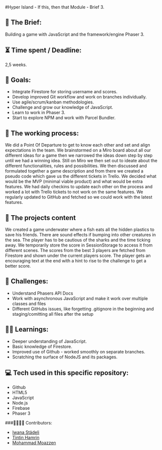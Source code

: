 #Hyper Island - If this, then that Module - Brief 3.

<h2>📂 The Brief:</h2>
Building a game with JavaScript and the framework/engine Phaser 3. 

<h2>⏳ Time spent / Deadline:</h2>
2,5 weeks.

<h2>🎯 Goals:</h2>
<ul>
<li>Integrate Firestore for storing username and scores.</li>
<li>Develop improved Git workflow and work on branches individually.</li>
<li>Use agile/scrum/kanban methodologies.</li>
<li>Challenge and grow our knowledge of JavaScript.</li>
<li>Learn to work in Phaser 3. </li>
<li>Start to explore NPM and work with Parcel Bundler. </li>
</ul>

<h2>🦾 The working process:</h2>
 We did a Point Of Departure to get to know each other and set and align expectations in the team. 
 We brainstormed on a Miro board about all our different ideas for a game then we narrowed the ideas down step by step 
 until we had a winning idea. 
 Still on Miro we then set out to ideate about the different functionalities, rules and possibilities. 
 We then discussed and formulated together a game description and from there we created a pseudo code which gave us the different tickets in Trello.
 We decided what would be the MVP (minimal viable product) and what would be extra features.
 We had daily checkins to update each other on the process and worked a lot with Trello tickets to not work on the same features. 
 We regularly updated to GitHub and fetched so we could work with the latest features.

<h2>🐠 The projects content</h2>
We created a game underwater where a fish eats all the hidden plastics to save his friends. 
There are sound effects if bumping into other creatures in the sea.
The player has to be cautious of the sharks and the time ticking away. 
We temporarily store the score in SessionStorage to access it from different scenes. 
The scores from the best 3 players are fetched from Firestore and shown under the current players score. 
The player gets an encouraging text at the end with a hint to rise to the challenge to get a better score. 

<h2>😬 Challenges:</h2>
<ul>
 <li>Understand Phasers API Docs</li>
 <li>Work with asynchronous JavaScript and make it work over multiple classes and files</li>
 <li>Different GitHubs issues, like forgetting .gitignore in the beginning and staging/comitting all files after the setup</li>
</ul>

<h2>👨‍🎓 Learnings:</h2>
<ul>
 <li>Deeper understanding of JavaScript.</li>
<li>Basic knowledge of Firestore.</li>
<li>Improved use of Github - worked smoothly on separate branches.</li>
<li>Scratching the surface of NodeJS and its packages.</li>
</ul>

<h2>💻 Tech used in this specific repository:</h2>
<ul>
 <li>Github</li>
<li>HTML5</li>
<li>JavaScript</li>
 <li>Node.js</li>
<li>Firebase</li>
<li>Phaser 3</li>
</ul>

###👩‍👩‍👦‍👦 Contributors:
- [Iwana Städeli](https://github.com/iwanast)<br>
- [Tintin Hamrin](https://github.com/TintinHamrin)<br>
- [Mohammad Moazzen](https://github.com/momoazzen)


